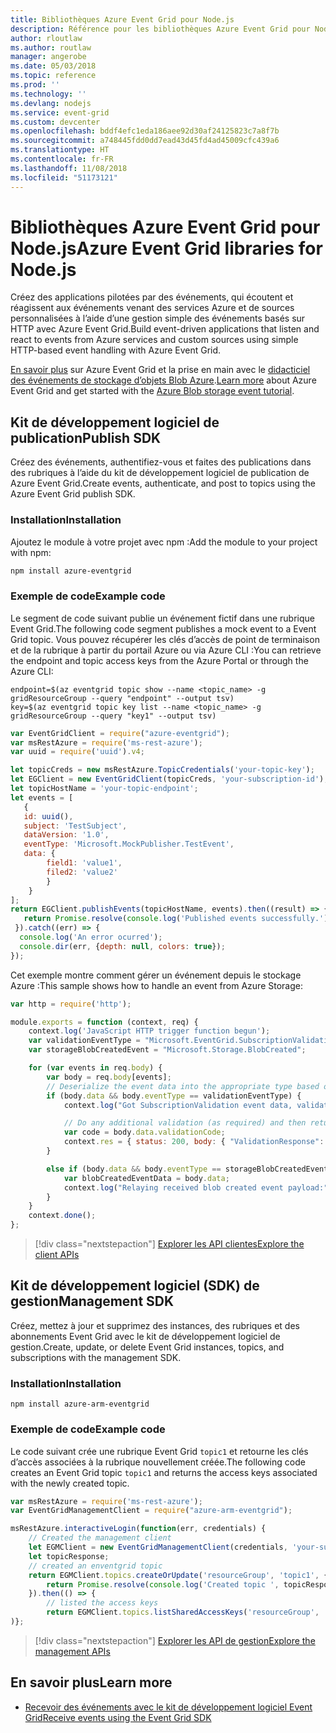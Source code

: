```yaml
---
title: Bibliothèques Azure Event Grid pour Node.js
description: Référence pour les bibliothèques Azure Event Grid pour Node.js
author: rloutlaw
ms.author: routlaw
manager: angerobe
ms.date: 05/03/2018
ms.topic: reference
ms.prod: ''
ms.technology: ''
ms.devlang: nodejs
ms.service: event-grid
ms.custom: devcenter
ms.openlocfilehash: bddf4efc1eda186aee92d30af24125823c7a8f7b
ms.sourcegitcommit: a748445fdd0dd7ead43d45fd4ad45009cfc439a6
ms.translationtype: HT
ms.contentlocale: fr-FR
ms.lasthandoff: 11/08/2018
ms.locfileid: "51173121"
---
```

# <a name="azure-event-grid-libraries-for-nodejs"></a><span data-ttu-id="55a7c-103">Bibliothèques Azure Event Grid pour Node.js</span><span class="sxs-lookup"><span data-stu-id="55a7c-103">Azure Event Grid libraries for Node.js</span></span>

<span data-ttu-id="55a7c-104">Créez des applications pilotées par des événements, qui écoutent et réagissent aux événements venant des services Azure et de sources personnalisées à l’aide d’une gestion simple des événements basés sur HTTP avec Azure Event Grid.</span><span class="sxs-lookup"><span data-stu-id="55a7c-104">Build event-driven applications that listen and react to events from Azure services and custom sources using simple HTTP-based event handling with Azure Event Grid.</span></span>

<span data-ttu-id="55a7c-105">[En savoir plus](/azure/event-grid/overview) sur Azure Event Grid et la prise en main avec le [didacticiel des événements de stockage d’objets Blob Azure](/azure/storage/blobs/storage-blob-event-quickstart).</span><span class="sxs-lookup"><span data-stu-id="55a7c-105">[Learn more](/azure/event-grid/overview) about Azure Event Grid and get started with the [Azure Blob storage event tutorial](/azure/storage/blobs/storage-blob-event-quickstart).</span></span> 

## <a name="publish-sdk"></a><span data-ttu-id="55a7c-106">Kit de développement logiciel de publication</span><span class="sxs-lookup"><span data-stu-id="55a7c-106">Publish SDK</span></span>

<span data-ttu-id="55a7c-107">Créez des événements, authentifiez-vous et faites des publications dans des rubriques à l’aide du kit de développement logiciel de publication de Azure Event Grid.</span><span class="sxs-lookup"><span data-stu-id="55a7c-107">Create events, authenticate, and post to topics using the Azure Event Grid publish SDK.</span></span>

### <a name="installation"></a><span data-ttu-id="55a7c-108">Installation</span><span class="sxs-lookup"><span data-stu-id="55a7c-108">Installation</span></span>

<span data-ttu-id="55a7c-109">Ajoutez le module à votre projet avec npm :</span><span class="sxs-lookup"><span data-stu-id="55a7c-109">Add the module to your project with npm:</span></span>

```bash
npm install azure-eventgrid
```

### <a name="example-code"></a><span data-ttu-id="55a7c-110">Exemple de code</span><span class="sxs-lookup"><span data-stu-id="55a7c-110">Example code</span></span>

<span data-ttu-id="55a7c-111">Le segment de code suivant publie un événement fictif dans une rubrique Event Grid.</span><span class="sxs-lookup"><span data-stu-id="55a7c-111">The following code segment publishes a mock event to a Event Grid topic.</span></span> <span data-ttu-id="55a7c-112">Vous pouvez récupérer les clés d’accès de point de terminaison et de la rubrique à partir du portail Azure ou via Azure CLI :</span><span class="sxs-lookup"><span data-stu-id="55a7c-112">You can retrieve the endpoint and topic access keys from the Azure Portal or through the Azure CLI:</span></span>

```azurecli-interactive
endpoint=$(az eventgrid topic show --name <topic_name> -g gridResourceGroup --query "endpoint" --output tsv)
key=$(az eventgrid topic key list --name <topic_name> -g gridResourceGroup --query "key1" --output tsv)
```

```javascript
var EventGridClient = require("azure-eventgrid");
var msRestAzure = require('ms-rest-azure');
var uuid = require('uuid').v4;

let topicCreds = new msRestAzure.TopicCredentials('your-topic-key');
let EGClient = new EventGridClient(topicCreds, 'your-subscription-id');
let topicHostName = 'your-topic-endpoint';
let events = [
   {
   id: uuid(),
   subject: 'TestSubject',
   dataVersion: '1.0',
   eventType: 'Microsoft.MockPublisher.TestEvent',
   data: {
        field1: 'value1',
        filed2: 'value2'
        }
    }
];
return EGClient.publishEvents(topicHostName, events).then((result) => {
   return Promise.resolve(console.log('Published events successfully.'));
 }).catch((err) => {
  console.log('An error ocurred');
  console.dir(err, {depth: null, colors: true});
});
```

<span data-ttu-id="55a7c-113">Cet exemple montre comment gérer un événement depuis le stockage Azure :</span><span class="sxs-lookup"><span data-stu-id="55a7c-113">This sample shows how to handle an event from Azure Storage:</span></span>

```javascript
var http = require('http');

module.exports = function (context, req) {
    context.log('JavaScript HTTP trigger function begun');
    var validationEventType = "Microsoft.EventGrid.SubscriptionValidationEvent";
    var storageBlobCreatedEvent = "Microsoft.Storage.BlobCreated";

    for (var events in req.body) {
        var body = req.body[events];
        // Deserialize the event data into the appropriate type based on event type  
        if (body.data && body.eventType == validationEventType) {
            context.log("Got SubscriptionValidation event data, validation code: " + body.data.validationCode + " topic: " + body.topic);

            // Do any additional validation (as required) and then return back the below response
            var code = body.data.validationCode;
            context.res = { status: 200, body: { "ValidationResponse": code } };
        }

        else if (body.data && body.eventType == storageBlobCreatedEvent) {
            var blobCreatedEventData = body.data;
            context.log("Relaying received blob created event payload:" + JSON.stringify(blobCreatedEventData));
        }
    }
    context.done();
};
```

> [!div class="nextstepaction"]
> [<span data-ttu-id="55a7c-114">Explorer les API clientes</span><span class="sxs-lookup"><span data-stu-id="55a7c-114">Explore the client APIs</span></span>](/javascript/api/overview/azure/eventgrid/client)

## <a name="management-sdk"></a><span data-ttu-id="55a7c-115">Kit de développement logiciel (SDK) de gestion</span><span class="sxs-lookup"><span data-stu-id="55a7c-115">Management SDK</span></span>

<span data-ttu-id="55a7c-116">Créez, mettez à jour et supprimez des instances, des rubriques et des abonnements Event Grid avec le kit de développement logiciel de gestion.</span><span class="sxs-lookup"><span data-stu-id="55a7c-116">Create, update, or delete Event Grid instances, topics, and subscriptions with the management SDK.</span></span>

### <a name="installation"></a><span data-ttu-id="55a7c-117">Installation</span><span class="sxs-lookup"><span data-stu-id="55a7c-117">Installation</span></span>

```
npm install azure-arm-eventgrid
```

### <a name="example-code"></a><span data-ttu-id="55a7c-118">Exemple de code</span><span class="sxs-lookup"><span data-stu-id="55a7c-118">Example code</span></span>

<span data-ttu-id="55a7c-119">Le code suivant crée une rubrique Event Grid `topic1` et retourne les clés d’accès associées à la rubrique nouvellement créée.</span><span class="sxs-lookup"><span data-stu-id="55a7c-119">The following code creates an Event Grid topic `topic1` and returns the access keys associated with the newly created topic.</span></span>

```javascript
var msRestAzure = require('ms-rest-azure');
var EventGridManagementClient = require("azure-arm-eventgrid");

msRestAzure.interactiveLogin(function(err, credentials) {
    // Created the management client
    let EGMClient = new EventGridManagementClient(credentials, 'your-subscription-id');
    let topicResponse;
    // created an enventgrid topic
    return EGMClient.topics.createOrUpdate('resourceGroup', 'topic1', { location: 'westus' }).then((topicResponse) => {
        return Promise.resolve(console.log('Created topic ', topicResponse));
    }).then(() => {
        // listed the access keys
        return EGMClient.topics.listSharedAccessKeys('resourceGroup', 'topic1')}
)};
```

> [!div class="nextstepaction"]
> [<span data-ttu-id="55a7c-120">Explorer les API de gestion</span><span class="sxs-lookup"><span data-stu-id="55a7c-120">Explore the management APIs</span></span>](/javascript/api/overview/azure/eventgrid/management)

## <a name="learn-more"></a><span data-ttu-id="55a7c-121">En savoir plus</span><span class="sxs-lookup"><span data-stu-id="55a7c-121">Learn more</span></span>

- [<span data-ttu-id="55a7c-122">Recevoir des événements avec le kit de développement logiciel Event Grid</span><span class="sxs-lookup"><span data-stu-id="55a7c-122">Receive events using the Event Grid SDK</span></span>](/azure/event-grid/receive-events)
